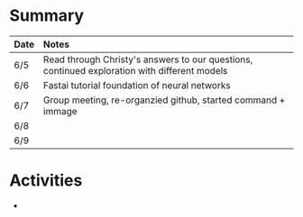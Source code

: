 # Summary 
| Date   | Notes
| :----- | :-------------------------------
| 6/5  | Read through Christy's answers to our questions, continued exploration with different models
| 6/6  | Fastai tutorial foundation of neural networks
| 6/7  | Group meeting, re-organzied github, started command + immage
| 6/8  | 
| 6/9  | 

# Activities 
* 